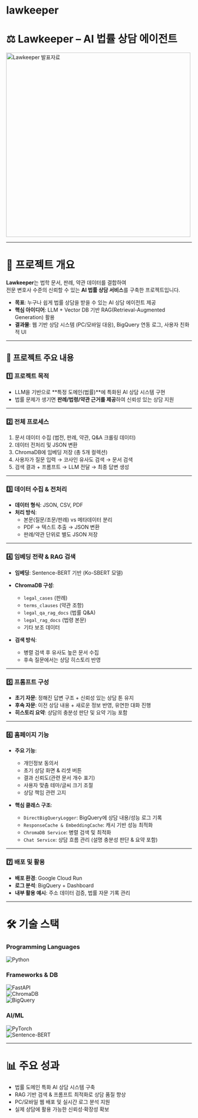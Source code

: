 # lawkeeper
# ⚖️ Lawkeeper – AI 법률 상담 에이전트

<img src="https://github.com/user-attachments/assets/5ecea204-59f6-4500-90ea-24e3b4d83e2b" alt="Lawkeeper 발표자료" width="500">

---

# 📖 프로젝트 개요

**Lawkeeper**는 법학 문서, 판례, 약관 데이터를 결합하여  
전문 변호사 수준의 신뢰할 수 있는 **AI 법률 상담 서비스**를 구축한 프로젝트입니다.  

- **목표**: 누구나 쉽게 법률 상담을 받을 수 있는 AI 상담 에이전트 제공  
- **핵심 아이디어**: LLM + Vector DB 기반 RAG(Retrieval-Augmented Generation) 활용  
- **결과물**: 웹 기반 상담 시스템 (PC/모바일 대응), BigQuery 연동 로그, 사용자 친화적 UI  

---

## 📂 프로젝트 주요 내용

### 1️⃣ 프로젝트 목적
- LLM을 기반으로 **특정 도메인(법률)**에 특화된 AI 상담 시스템 구현  
- 법률 문제가 생기면 **판례/법령/약관 근거를 제공**하여 신뢰성 있는 상담 지원  

---

### 2️⃣ 전체 프로세스
1. 문서 데이터 수집 (법전, 판례, 약관, Q&A 크롤링 데이터)  
2. 데이터 전처리 및 JSON 변환  
3. ChromaDB에 임베딩 저장 (총 5개 컬렉션)  
4. 사용자가 질문 입력 → 코사인 유사도 검색 → 문서 검색  
5. 검색 결과 + 프롬프트 → LLM 전달 → 최종 답변 생성  

---

### 3️⃣ 데이터 수집 & 전처리
- **데이터 형식**: JSON, CSV, PDF  
- **처리 방식**:  
  - 본문(질문/조문/판례) vs 메타데이터 분리  
  - PDF → 텍스트 추출 → JSON 변환  
  - 판례/약관 단위로 별도 JSON 저장  

---

### 4️⃣ 임베딩 전략 & RAG 검색
- **임베딩**: Sentence-BERT 기반 (Ko-SBERT 모델)  
- **ChromaDB 구성**:  
  - `legal_cases` (판례)  
  - `terms_clauses` (약관 조항)  
  - `legal_qa_rag_docs` (법률 Q&A)  
  - `legal_rag_docs` (법령 본문)  
  - 기타 보조 데이터  

- **검색 방식**:  
  - 병렬 검색 후 유사도 높은 문서 수집  
  - 후속 질문에서는 상담 히스토리 반영  

---

### 5️⃣ 프롬프트 구성
- **초기 자문**: 정해진 답변 구조 + 신뢰성 있는 상담 톤 유지  
- **후속 자문**: 이전 상담 내용 + 새로운 정보 반영, 유연한 대화 진행  
- **히스토리 요약**: 상담의 충분성 판단 및 요약 기능 포함  

---

### 6️⃣ 홈페이지 기능
- **주요 기능**:  
  - 개인정보 동의서  
  - 초기 상담 화면 & 리셋 버튼  
  - 결과 신뢰도(관련 문서 개수 표기)  
  - 사용자 맞춤 테마/글씨 크기 조절  
  - 상담 책임 관련 고지  

- **핵심 클래스 구조**:  
  - `DirectBigQueryLogger`: BigQuery에 상담 내용/성능 로그 기록  
  - `ResponseCache & EmbeddingCache`: 캐시 기반 성능 최적화  
  - `ChromaDB Service`: 병렬 검색 및 최적화  
  - `Chat Service`: 상담 흐름 관리 (설명 충분성 판단 & 요약 포함)  

---

### 7️⃣ 배포 및 활용
- **배포 환경**: Google Cloud Run  
- **로그 분석**: BigQuery + Dashboard  
- **내부 활용 예시**: 주소 데이터 검증, 법률 자문 기록 관리  

---

# 🛠️ 기술 스택

### Programming Languages
![Python](https://img.shields.io/badge/Python-3776AB?style=for-the-badge&logo=python&logoColor=white)

### Frameworks & DB
![FastAPI](https://img.shields.io/badge/FastAPI-009688?style=for-the-badge)  
![ChromaDB](https://img.shields.io/badge/ChromaDB-7D40FF?style=for-the-badge)  
![BigQuery](https://img.shields.io/badge/GoogleBigQuery-669DF6?style=for-the-badge&logo=googlecloud&logoColor=white)

### AI/ML
![PyTorch](https://img.shields.io/badge/PyTorch-EE4C2C?style=for-the-badge&logo=pytorch&logoColor=white)  
![Sentence-BERT](https://img.shields.io/badge/SBERT-NLP-blue?style=for-the-badge)

---

# 📊 주요 성과
- 법률 도메인 특화 AI 상담 시스템 구축  
- RAG 기반 검색 & 프롬프트 최적화로 상담 품질 향상  
- PC/모바일 웹 배포 및 실시간 로그 분석 지원  
- 실제 상담에 활용 가능한 신뢰성·확장성 확보  
